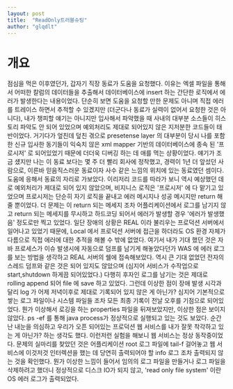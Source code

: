 ```yaml
---
layout: post
title:  "ReadOnly트러블슈팅"
author: "glqdlt"
---
```


# 개요

점심을 먹은 이후였던가, 갑자기 직장 동료가 도움을 요청했다. 이유는 엑셀 파일을 통해서 어떠한 칼럼의 데이터들을 추출해서 데이터베이스에 insert 하는 간단한 로직에서 에러가 발생한다는 내용이었다. 단순히 보면 도움을 요청할 만한 문제도 아니며 직접 에러를 트레이스 하면서 추적할 수 있겠지만 (더군다나 동료가 실력이 없어서 요청한 것은 아니다), 내가 챙피할 얘기는 아니지만 입사해서 파악했을 때 사내의 대부분 소스들이 히스토리 파악도 안 되어 있었으며 예외처리도 제대로 되어있지 않은 지저분한 코드들이 태반이었다. 거기다가 엎친데 덮친 겪으로 presetense layer 의 대부분이 당시 나를 포함한 신규 입사한 동기들이 익숙치 않은 xml mapper 기반의 데이터베이스에 종속 된 '프로시저' 로 되어있었기 때문에 더더욱 디버깅 하는 데 애를 먹는 상황이었다. 얘기가 조금 섔지만 나는 이 동료 보다는 몇 주 더 빨리 회사에 정착했고, 경력이 1년 더 앞섰던 사람으로, 이른바 믿음직스러운 동료이자 사수 같은 느낌의 위치에 있는 동료였던 셈이다.
도움에 응해서 동료의 자리로 가보았다. 이리저리 코드를 따라가 보니 역시 예상했던 데로 예외처리가 제대로 되어 있지 않았으며, 비지니스 로직은 '프로시저' 에 다 맡기고 있었으며 프로시저는 단순히 자기 로직을 끝내고 에러 메시지나 성공 메시지만 return 해줄 뿐이었다. 더 문제는 이 return 되는 메세지 조차 어플리케이션에서 로그를 남기지 않고 return 되는 메세지를 무시하고 하드코딩 되어서 에러가 발생할 경우 '에러가 발생했음' 정도로만 찍고 있었다.
일단 장애의 상황은 REAL 이라 불리우는 프로덕션 서버에서 일어나고 있었기 때문에, Local 에서 프로덕션 서버에 접근을 하더라도 OS 환경 자체가 다름으로 직접 에러에 대한 추적을 해볼 수 밖에 없었다. 여기서 내가 기대 했던 것은 자바 프로세스가 이슈 발생시에 자동으로 덤프를 남기게 해놓았다던가 WAS 에 에러 로그를 보는 방법을 생각하고 REAL 서버의 쉘에 접속해보았다. 역시 큰 기대 없었던 전자의 스레드 덤프와 같은 것은 되어 있지도 않았으며 (심지어 서비스가 수작업으로 start,shutdown 하게끔 되어있었다.) 다행히 후자인 로그를 남기는 것은 제대로 rolling append 되어 file 에 save 하고 있었다.
그런데 이상한 점이 장애 발생 시각과 달리 log 가 어제 저녁이후로 제대로 기록되어 있지 않은 게 아닌가? 심지어 기본적으로 쌓는 로그 파일이나 시스템 파일들 조차 모든 최종 기록이 전날 오후를 기점으로 되어있었다. 뭔가 이상해서 로깅을 하는 properties 파일을 뒤져보았지만, 이상한 점은 보이지 않았다. ps -ef 를 통해 java process가 정상적으로 실행되고 있는 것도 보았다. 순간 난 내눈을 의심하고 우리가 오픈 되어있는 프로덕션 웹 서비스를 내가 잘못 착각하고 있는 게 아닌가? 하는 생각도 했다. 이런저런 실험을 해보니 웹 서비스는 정상 동작중이었다. 문제의 실마리를 찾았던 것은 어플리케이션 root 로그 파일에 tail-f 걸어놓고 웹 서비스에 이것저것 인터렉션을 했는 데 당연히 출력되어야 할 info 로그 조차 출력되지 않는 것을 확인했다. 뭔가 이상한 느낌이 들어서 임의의 로그 파일을 만들거나 로그 파일을 삭제하려고 했더니 정상적으로 디스크 IO가 되지 않고, 'read only file system' 이란 OS 에러 로그가 출력되었다. 